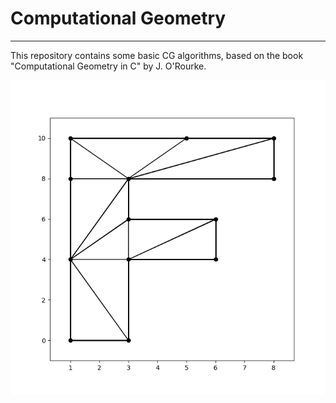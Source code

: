 # Computational Geometry
-----------------------------------------------------------
This repository contains some basic CG algorithms, based
on the book "Computational Geometry in C" by J. O'Rourke.

![Alt text](test/f.png "Title")
